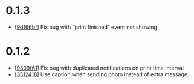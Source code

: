 # 0.1.3

* [[9d166bf](../../commit/9d166bf)] Fix bug with “print finished” event not showing

# 0.1.2

* [[9309f61](../../commit/9309f61)] Fix bug with duplicated notifications on print time interval
* [[3512418](../../commit/3512418)] Use caption when sending photo instead of extra message.
